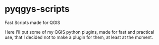 # pyqgys-scripts
Fast Scripts made for QGIS

Here I'll put some of my QGIS python plugins, made for fast and practical use, that I decided not to make a plugin for them, at least at the moment.
